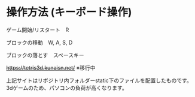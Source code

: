 # 操作方法 (キーボード操作)

ゲーム開始/リスタート　R

ブロックの移動　W, A, S, D

ブロックの落とす　スペースキー

~~https://tetris3d.kunaisn.net/~~ ※移行中

上記サイトはリポジトリ内フォルダーstatic下のファイルを配置したものです。3dゲームのため、パソコンの負荷が高くなります。
